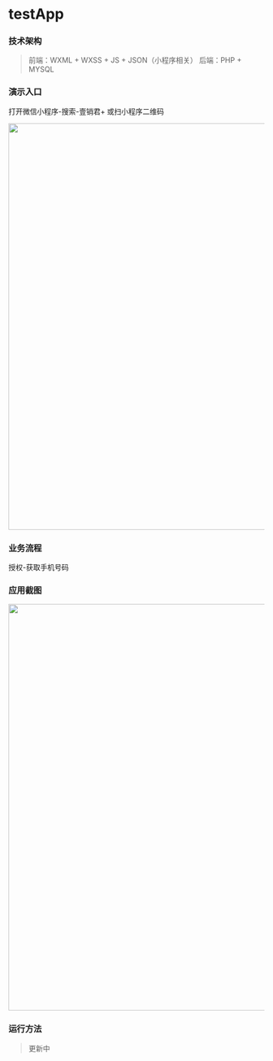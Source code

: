 # testApp

### 技术架构
> 前端：WXML + WXSS + JS + JSON（小程序相关）
> 后端：PHP + MYSQL

### 演示入口
打开微信小程序-搜索-壹销君+
或扫小程序二维码
<div>
<img src="http://www.eesaler.com/test_app/image/gh.jpg" width="800"/>
</div>

### 业务流程
授权-获取手机号码

### 应用截图
<div>
<img src="http://www.eesaler.com/test_app/image/mockup.png" width="800"/>
</div>

### 运行方法
> 更新中

